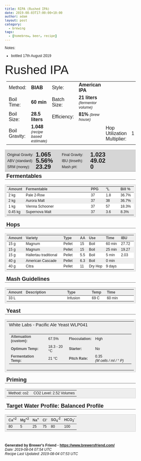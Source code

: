 ```yaml
---
title: RIPA (Rushed IPA)
date: 2019-08-03T17:00:00+10:00
author: adam
layout: post
category:
  - brewing
tags:
  - [homebrew, beer, recipe]
---
```


Notes:
* bottled 17th August 2019

<body style="font: 14px MuseoSans500, Helvetica, Arial, sans-serif; font-size: 12px;">
<h3 style="font-size: 40px; font-weight: normal; line-height: 110%; padding: 5px 0 0 0; margin: 0;">Rushed IPA</h3>
<div style="font-size: 16px; font-weight: normal; padding: 0 0 0 5px;">
<table><tr>
<td>Method:</td><td><b>BIAB</b></td>
<td>Style:</td><td><b>American IPA</b></td>
</tr><tr>
<td>Boil Time:</td><td><b>60 min</b></td>
<td>Batch Size:</td><td><b>21 liters</b> <span style='font-size: 0.8em; font-style: italic;'>(fermentor volume)</span></td>
</tr><tr>
<td>Boil Size:</td><td><b>28.5 liters</b></td>
<td>Efficiency:</td><td><b>81%</b> <span style='font-size: 0.8em; font-style: italic;'>(brew house)</span></td>
</tr><tr>
<td>Boil Gravity:</td><td><b>1.048</b> <span style='font-size: 0.8em; font-style: italic;'>(recipe based estimate)</span></td>
<td>&nbsp;</td><td>&nbsp;</td><td>Hop Utilization Multiplier:</td><td>1</td>
</tr></table>

</div>
<div style="width: 100%; min-width: 320px; max-width: 960px;">
<div style="display: inline-block; width: 100%; padding: 5px 0px 5px 0px; background: #D6D6D6; border-bottom: #8E8E8E 1px solid; border-top: #C8C8C8 1px solid;">  
<div style="display: block; float: left; width: 180px;"><span style="display: block; float: left; margin: 4px 4px 0 8px; width: 90px;">Original Gravity:</span> 
<span style="display: block; font-size: 20px; float: left; line-height: 100%; font-weight: bold; width: 65px;">1.065</span></div> 
<div style="display: block; float: left; width: 180px;"><span style="display: block; float: left; margin: 4px 4px 0 8px; width: 90px;">Final Gravity:</span> 
<span style="display: block; font-size: 20px; float: left; line-height: 100%; font-weight: bold; width: 65px;">1.023</span></div> 
<div style="display: block; float: left; width: 180px;"><span style="display: block; float: left; margin: 4px 4px 0 8px; width: 90px;">ABV (standard):</span> 
<span style="display: block; font-size: 20px; float: left; line-height: 100%; font-weight: bold; width: 65px;">5.56%</span></div> 
<div style="display: block; float: left; width: 180px;"><span style="display: block; float: left; margin: 4px 4px 0 8px; width: 90px;">IBU (tinseth):</span> 
<span style="display: block; font-size: 20px; float: left; line-height: 100%; font-weight: bold; width: 65px;">49.02</span></div> 
<div style="display: block; float: left; width: 180px;"><span style="display: block; float: left; margin: 4px 4px 0 8px; width: 90px;">SRM (morey):</span> 
<span style="display: block; font-size: 20px; float: left; line-height: 100%; font-weight: bold; width: 65px;">23.29</span></div> 
<div style="display: block; float: left; width: 180px;"><span style="display: block; float: left; margin: 4px 4px 0 8px; width: 90px;">Mash pH:</span> 
<span style="display: block; font-size: 20px; float: left; line-height: 100%; font-weight: bold; width: 65px;">0</span></div> 
<div style="clear: both;"></div>
</div>
<div style="border-bottom: #777 1px solid; font-size: 18px; font-weight: bold; padding: 5px 5px 0 5px; margin: 0 0 5px 0; text-align: left;">Fermentables</div>
<table cellspacing="0" cellpadding="4" style="margin-bottom: 10px; background-color: #EEE; border: #D2D2D2 1px solid; width: 100%; border-spacing: 0px 0px; padding: 5px; text-align: left;">
	<tr style="font-size: 12px;">
		<td style="border-bottom: #424242 1px solid; text-align: left; font-weight: bold; color: #424242;" width="10%">
			Amount
		</td>
		<td style="border-bottom: #424242 1px solid; text-align: left; font-weight: bold; color: #424242;" width="54%">
			Fermentable
		</td>
		<td style="border-bottom: #424242 1px solid; text-align: left; font-weight: bold; color: #424242;" width="12%">
			PPG
		</td>
		<td style="border-bottom: #424242 1px solid; text-align: left; font-weight: bold; color: #424242;" width="12%">
			&deg;L
		</td>
		<td style="border-bottom: #424242 1px solid; text-align: left; font-weight: bold; color: #424242;" width="12%">
			Bill %
		</td>
	</tr>
<tr style="font-size: 12px; background: #ffffff;"><td>2 kg</td><td>Pale 2-Row</td><td>37</td><td>1.8</td><td>36.7%</td>
		</tr><tr style="font-size: 12px;"><td>2 kg</td><td>Aurora Malt</td><td>37</td><td>38</td><td>36.7%</td>
		</tr><tr style="font-size: 12px; background: #ffffff;"><td>1 kg</td><td>Vienna Schooner</td><td>37</td><td>57</td><td>18.3%</td>
		</tr><tr style="font-size: 12px;"><td>0.45 kg</td><td>Supernova Malt</td><td>37</td><td>3.6</td><td>8.3%</td>
		</tr></table>
<div style="border-bottom: #777 1px solid; font-size: 18px; font-weight: bold; padding: 5px 5px 0 5px; margin: 0 0 5px 0; text-align: left;">Hops</div>
<table cellspacing="0" cellpadding="4" style="margin-bottom: 10px; background-color: #EEE; border: #D2D2D2 1px solid; width: 100%; border-spacing: 0px 0px; padding: 5px; text-align: left;">
	<tr style="font-size: 12px;">
		<td style="border-bottom: #424242 1px solid; text-align: left; font-weight: bold; color: #424242;" width="10%">
			Amount
		</td>
		<td style="border-bottom: #424242 1px solid; text-align: left; font-weight: bold; color: #424242;" width="34%">
			Variety
		</td>
		<td style="border-bottom: #424242 1px solid; text-align: left; font-weight: bold; color: #424242;" width="14%">
			Type
		</td>
		<td style="border-bottom: #424242 1px solid; text-align: left; font-weight: bold; color: #424242;" width="6%">
			AA
		</td>
		<td style="border-bottom: #424242 1px solid; text-align: left; font-weight: bold; color: #424242;" width="12%">
			Use
		</td>
		<td style="border-bottom: #424242 1px solid; text-align: left; font-weight: bold; color: #424242;" width="12%">
			Time
		</td>
		<td style="border-bottom: #424242 1px solid; text-align: left; font-weight: bold; color: #424242;" width="12%">
			IBU
		</td>
	</tr>
<tr style="font-size: 12px; background: #ffffff;"><td>15 g</td><td>Magnum</td><td>Pellet</td><td>15</td><td><span style='white-space: nowrap;'>Boil</span></td><td><span style='white-space: nowrap;'>60 min</span></td><td>27.72</td>
			</tr><tr style="font-size: 12px;"><td>15 g</td><td>Magnum</td><td>Pellet</td><td>15</td><td><span style='white-space: nowrap;'>Boil</span></td><td><span style='white-space: nowrap;'>25 min</span></td><td>19.27</td>
			</tr><tr style="font-size: 12px; background: #ffffff;"><td>15 g</td><td>Hallertau traditional</td><td>Pellet</td><td>5.5</td><td><span style='white-space: nowrap;'>Boil</span></td><td><span style='white-space: nowrap;'>5 min</span></td><td>2.03</td>
			</tr><tr style="font-size: 12px;"><td>40 g</td><td>American Cascade</td><td>Pellet</td><td>6.3</td><td><span style='white-space: nowrap;'>Boil</span></td><td><span style='white-space: nowrap;'>0 min</span></td><td></td>
			</tr><tr style="font-size: 12px; background: #ffffff;"><td>40 g</td><td>Citra</td><td>Pellet</td><td>11</td><td><span style='white-space: nowrap;'>Dry Hop</span></td><td><span style='white-space: nowrap;'>9 days</span></td><td></td>
			</tr></table>
<div style="border-bottom: #777 1px solid; font-size: 18px; font-weight: bold; padding: 5px 5px 0 5px; margin: 0 0 5px 0; text-align: left;">Mash Guidelines</div>
<table cellspacing="0" cellpadding="4" style="margin-bottom: 10px; background-color: #EEE; border: #D2D2D2 1px solid; width: 100%; border-spacing: 0px 0px; padding: 5px; text-align: left;">
	<tr style="font-size: 12px;">
		<td style="border-bottom: #424242 1px solid; text-align: left; font-weight: bold; color: #424242;" width="10%">
			Amount
		</td>
		<td style="border-bottom: #424242 1px solid; text-align: left; font-weight: bold; color: #424242;" width="34%">
			Description
		</td>
		<td style="border-bottom: #424242 1px solid; text-align: left; font-weight: bold; color: #424242;" width="20%">
			Type
		</td>
		<td style="border-bottom: #424242 1px solid; text-align: left; font-weight: bold; color: #424242;" width="12%">
			Temp
		</td>
		<td style="border-bottom: #424242 1px solid; text-align: left; font-weight: bold; color: #424242;" width="24%">
			Time
		</td>
	</tr>
<tr style="font-size: 12px; background: #ffffff;"><td>33 L</td><td></td><td>Infusion</td><td>69 C</td><td>60 min</td>
			</tr></table>
<div style="border-bottom: #777 1px solid; font-size: 18px; font-weight: bold; padding: 5px 5px 0 5px; margin: 0 0 5px 0; text-align: left;">Yeast</div>
<table cellspacing="0" cellpadding="4" style="margin-bottom: 10px; background-color: #EEE; border: #D2D2D2 1px solid; width: 100%; border-spacing: 0px 0px; padding: 5px; text-align: left;">
<tr style="font-size: 12px;">
<td style="font-size: 15px;">White Labs - Pacific Ale Yeast WLP041</td>
</tr>
<tr>
<td>
<table>
<tr style="font-size: 12px;">
<td style="font-weight: bold; color: #424242;">Attenuation (custom):</td>
<td>
67.5%</td>
<td style="font-weight: bold; color: #424242;">Flocculation:</td><td>
High</td>
</tr>
<tr style="font-size: 12px;">
<td style="font-weight: bold; color: #424242;">Optimum Temp:</td>
<td>
18.3 - 20 &deg;C</td>
<td style="font-weight: bold; color: #424242;">Starter:</td>
<td>
No</td>
</tr>
<tr style="font-size: 12px;">
<td style="font-weight: bold; color: #424242;">Fermentation Temp:</td>
<td>21 &deg;C
</td>
<td style="font-weight: bold; color: #424242;">Pitch Rate:</td>
<td>
0.35 <i><span style='white-space: nowrap;'>(M cells / ml / &deg; P)</span></i>
</td>
</tr>
</table>
</td>
</tr>
</table>
<div style="border-bottom: #777 1px solid; font-size: 18px; font-weight: bold; padding: 5px 5px 0 5px; margin: 0 0 5px 0; text-align: left;">Priming</div>
<table cellspacing="0" cellpadding="4" style="margin-bottom: 10px; background-color: #EEE; border: #D2D2D2 1px solid; width: 100%; border-spacing: 0px 0px; padding: 5px; text-align: left;">
<tr style="font-size: 12px;">
<td>Method: co2&nbsp;&nbsp;&nbsp;&nbsp;&nbsp;CO2 Level: 2.52 Volumes</td>
</tr>
</table>
<div style="border-bottom: #777 1px solid; font-size: 18px; font-weight: bold; padding: 5px 5px 0 5px; margin: 0 0 5px 0; text-align: left;">Target Water Profile: Balanced Profile</div>
<table cellspacing="0" cellpadding="4" style="margin-bottom: 10px; background-color: #EEE; border: #D2D2D2 1px solid; width: 100%; border-spacing: 0px 0px; padding: 5px; text-align: left;">
	<tr style="font-size: 12px;">
		<td style="border-bottom: #424242 1px solid; text-align: left; font-weight: bold; color: #424242;">
			Ca<sup>+2</sup>
		</td>
		<td style="border-bottom: #424242 1px solid; text-align: left; font-weight: bold; color: #424242;">
			Mg<sup>+2</sup>
		</td>
		<td style="border-bottom: #424242 1px solid; text-align: left; font-weight: bold; color: #424242;">
			Na<sup>+</sup>
		</td>
		<td style="border-bottom: #424242 1px solid; text-align: left; font-weight: bold; color: #424242;">
			Cl<sup>-</sup>
		</td>
		<td style="border-bottom: #424242 1px solid; text-align: left; font-weight: bold; color: #424242;">
			SO<sub>4</sub><sup>-2</sup>
		</td>
		<td style="border-bottom: #424242 1px solid; text-align: left; font-weight: bold; color: #424242;">
			HCO<sub>3</sub><sup>-</sup>
		</td>
	</tr>
	<tr style="font-size: 12px;">
		<td>80</td>
		<td>5</td>
		<td>25</td>
		<td>75</td>
		<td>80</td>
		<td>100</td>
	</tr>
</table>
<br/><br/>
<b>Generated by Brewer's Friend - <a href = "https://www.brewersfriend.com/">https://www.brewersfriend.com/</a></b><br/>
<i>Date: 2019-08-04 07:54 UTC</i><br/> 
<i>Recipe Last Updated: 2019-08-04 07:53 UTC</i> 
</div>
</body>